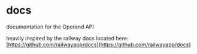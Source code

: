# docs

documentation for the Operand API

heavily inspired by the railway docs located here: [https://github.com/railwayapp/docs](https://github.com/railwayapp/docs)
